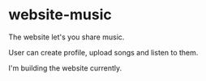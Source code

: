 # website-music
The website let's you share music.

User can create profile, upload songs and listen to them.

I'm building the website currently.
